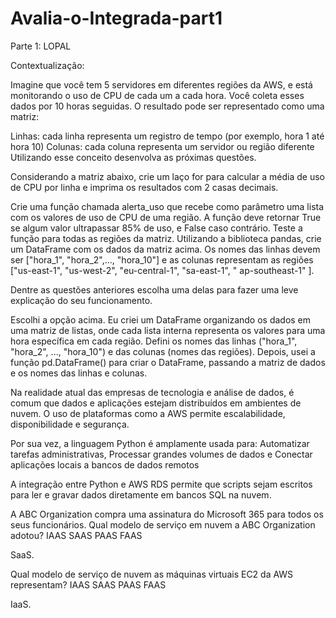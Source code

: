 # Avalia-o-Integrada-part1
Parte 1: LOPAL

Contextualização:

Imagine que você tem 5 servidores em diferentes regiões da AWS, e está monitorando o uso de CPU de cada um a cada hora. Você coleta esses dados por 10 horas seguidas. O resultado pode ser representado como uma matriz:

Linhas: cada linha representa um registro de tempo (por exemplo, hora 1 até hora 10) Colunas: cada coluna representa um servidor ou região diferente Utilizando esse conceito desenvolva as próximas questões.

Considerando a matriz abaixo, crie um laço for para calcular a média de uso de CPU por linha e imprima os resultados com 2 casas decimais.

Crie uma função chamada alerta_uso que recebe como parâmetro uma lista com os valores de uso de CPU de uma região. A função deve retornar True se algum valor ultrapassar 85% de uso, e False caso contrário. Teste a função para todas as regiões da matriz.
Utilizando a biblioteca pandas, crie um DataFrame com os dados da matriz acima. Os nomes das linhas devem ser ["hora_1", "hora_2",..., "hora_10"] e as colunas representam as regiões ["us-east-1", "us-west-2", "eu-central-1", "sa-east-1", " ap-southeast-1" ].

Dentre as questões anteriores escolha uma delas para fazer uma leve explicação do seu funcionamento.

Escolhi a opção acima. Eu criei um DataFrame organizando os dados em uma matriz de listas, onde cada lista interna representa os valores para uma hora específica em cada região. Defini os nomes das linhas ("hora_1", "hora_2", ..., "hora_10") e das colunas (nomes das regiões). Depois, usei a função pd.DataFrame() para criar o DataFrame, passando a matriz de dados e os nomes das linhas e colunas.

Na realidade atual das empresas de tecnologia e análise de dados, é comum que dados e aplicações estejam distribuídos em ambientes de nuvem. O uso de plataformas como a AWS permite escalabilidade, disponibilidade e segurança.

Por sua vez, a linguagem Python é amplamente usada para: Automatizar tarefas administrativas, Processar grandes volumes de dados e Conectar aplicações locais a bancos de dados remotos

A integração entre Python e AWS RDS permite que scripts sejam escritos para ler e gravar dados diretamente em bancos SQL na nuvem.

A ABC Organization compra uma assinatura do Microsoft 365 para todos os seus funcionários. Qual modelo de serviço em nuvem a ABC Organization adotou? IAAS SAAS PAAS FAAS

SaaS.

Qual modelo de serviço de nuvem as máquinas virtuais EC2 da AWS representam? IAAS SAAS PAAS FAAS

IaaS.



